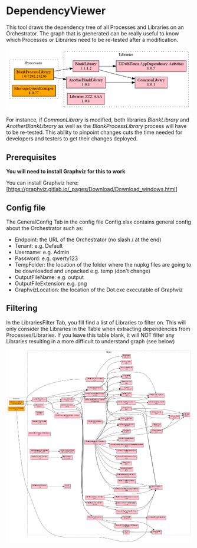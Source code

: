 # DependencyViewer

This tool draws the dependency tree of all Processes and Libraries on an Orchestrator.
The graph that is grenerated can be really useful to know which Processes or Libraries need to be re-tested after a modification. 

![Sample Output](SampleOutputFiltered.png)

For instance, if _CommonLibrary_ is modified, both libraries _BlankLibrary_ and _AnotherBlankLibrary_ as well as the _BlankProcessLibrary_ process will have to be re-tested. This ability to pinpoint changes cuts the time needed for developers and testers to get their changes deployed.

## Prerequisites

**You will need to install Graphviz for this to work**

You can install Graphviz here: [https://graphviz.gitlab.io/_pages/Download/Download_windows.html] 


## Config file

The GeneralConfig Tab in the config file Config.xlsx contains general config about the Orchestrator such as:
- Endpoint: the URL of the Orchestrator (no slash / at the end)
- Tenant: e.g. Default
- Username: e.g. Admin
- Password: e.g. qwerty123
- TempFolder: the location of the folder where the nupkg files are going to be downloaded and unpacked e.g. temp (don't change)
- OutputFileName: e.g. output
- OutputFileExtension: e.g. png
- GraphvizLocation: the location of the Dot.exe executable of Graphviz

## Filtering

In the LibrariesFilter Tab, you fill find a list of Libraries to filter on. This will only consider the Libraries in the Table when extracting dependencies from Processes/Libraries. If you leave this table blank, it will NOT filter any Libraries resulting in a more difficult to understand graph (see below)

![Sample Output unfiltered](SampleOutputUnfiltered.png)
